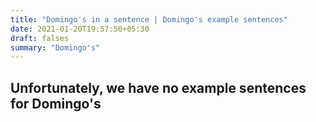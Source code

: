 ```yaml
---
title: "Domingo's in a sentence | Domingo's example sentences"
date: 2021-01-20T19:57:50+05:30
draft: falses
summary: "Domingo's"
---
```

## Unfortunately, we have no example sentences for Domingo's                 
